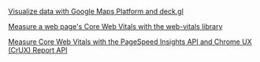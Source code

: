[Visualize data with Google Maps Platform and deck.gl](https://developers.google.com/codelabs/maps-platform/maps-deck-gl)

[Measure a web page's Core Web Vitals with the web-vitals library](https://developers.google.com/codelabs/chrome-web-vitals-js)

[Measure Core Web Vitals with the PageSpeed Insights API and Chrome UX (CrUX) Report API](https://developers.google.com/codelabs/chrome-web-vitals-psi-crux)
